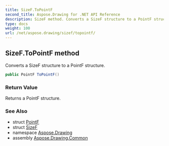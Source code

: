 ```yaml
---
title: SizeF.ToPointF
second_title: Aspose.Drawing for .NET API Reference
description: SizeF method. Converts a SizeF structure to a PointF structure
type: docs
weight: 100
url: /net/aspose.drawing/sizef/topointf/
---
```

## SizeF.ToPointF method

Converts a SizeF structure to a PointF structure.

```csharp
public PointF ToPointF()
```

### Return Value

Returns a PointF structure.

### See Also

* struct [PointF](../../pointf/)
* struct [SizeF](../)
* namespace [Aspose.Drawing](../../sizef/)
* assembly [Aspose.Drawing.Common](../../../)


